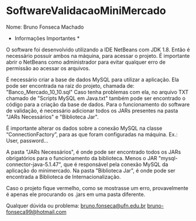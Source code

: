 # SoftwareValidacaoMiniMercado

Nome: Bruno Fonseca Machado

* Informações Importantes *

O software foi desenvolvido utilizando a IDE NetBeans com JDK 1.8. Então é necessário possuir ambos na máquina, para acessar o projeto. É importante abrir o NetBeans como administrador para evitar qualquer erro de permissão ao acessar os arquivos. 

É necessário criar a base de dados MySQL para utilizar a aplicação. Ela pode ser encontrada na raiz do projeto, chamada de: "Banco_Mercado_10_10.sql" Caso tenha problemas com ela, no arquivo TXT chamado de "Scripts MySQL em Java.txt" também pode ser encontrado o código para a criação da base de dados. 
Para o funcionamento do software de validação, é necessário adicionar todos os JARs presentes na pasta "JARs Necessários" e "Biblioteca Jar".

É importante alterar os dados sobre a conexão MySQL na classe “ConnectionFactory”, para as que foram configuradas na máquina. Ex.: User, password...

A pasta "JARs Necessários", é onde pode ser encontrado todos os JARs obrigatórios para o funcionamento da biblioteca. Menos o JAR "mysql-connector-java-5.1.47", que é responsável pela conexão MySQL da aplicação do minimercado. Na pasta "Biblioteca Jar", é onde pode ser encontrada a Biblioteca de Internacionalização.

Caso o projeto fique vermelho, como se mostrasse um erro, provavelmente é apenas ele procurando os .jars em uma pasta diferente. 

Qualquer dúvida ou problema:
bruno.fonseca@ufn.edu.br
bruno-fonseca99@hotmail.com
